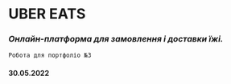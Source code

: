 # UBER EATS
### *Онлайн-платформа для замовлення і доставки їжі.*

`Робота для портфоліо №3`
#### 30.05.2022